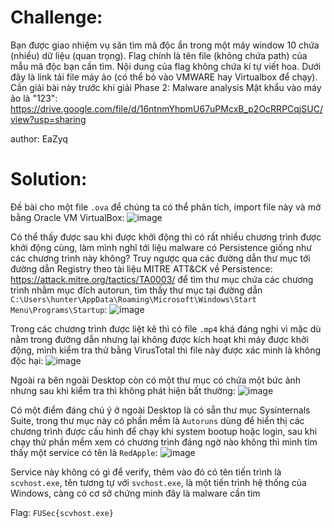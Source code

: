 # Challenge:
Bạn được giao nhiệm vụ săn tìm mã độc ẩn trong một máy window 10 chứa (nhiều) dữ liệu (quan trọng). Flag chính là tên file (không chứa path) của mẫu mã độc bạn cần tìm. Nội dung của flag không chứa kí tự viết hoa. Dưới đây là link tải file máy ảo (có thể bỏ vào VMWARE hay Virtualbox để chạy). Cần giải bài này trước khi giải Phase 2: Malware analysis 
Mật khẩu vào máy ảo là "123": https://drive.google.com/file/d/16ntnmYhpmU67uPMcxB_p2OcRRPCqjSUC/view?usp=sharing

author: EaZyq

# Solution:
Đề bài cho một file `.ova` để chúng ta có thể phân tích, import file này và mở bằng Oracle VM VirtualBox:
![image](https://github.com/Katsumi1012/CTF/assets/108376735/58c2a5ce-45a3-491b-8dcc-cc293a27a8be)

Có thể thấy được sau khi được khởi động thì có rất nhiều chương trình được khởi động cùng, làm mình nghĩ tới liệu malware có Persistence giống như các chương trình này không?
Truy ngược qua các đường dẫn thư mục tới đường dẫn Registry theo tài liệu MITRE ATT&CK về Persistence: https://attack.mitre.org/tactics/TA0003/ để tìm thư mục chứa các chương trình nhằm mục đích autorun, tìm thấy thư mục tại đường dẫn `C:\Users\hunter\AppData\Roaming\Microsoft\Windows\Start Menu\Programs\Startup`:
![image](https://github.com/Katsumi1012/CTF/assets/108376735/b0e7aa1a-8aec-4fe9-940f-1fb24de6edf7)

Trong các chương trình được liệt kê thì có file `.mp4` khá đáng nghi vì mặc dù nằm trong đường dẫn nhưng lại không được kích hoạt khi máy được khởi động, mình kiểm tra thử bằng VirusTotal thì file này được xác minh là không độc hại:
![image](https://github.com/Katsumi1012/CTF/assets/108376735/049ee4d9-4b8b-4d1f-955f-85d3e7b1ba0e)

Ngoài ra bên ngoài Desktop còn có một thư mục có chứa một bức ảnh nhưng sau khi kiểm tra thì không phát hiện bất thường:
![image](https://github.com/Katsumi1012/CTF/assets/108376735/16204bd5-c36b-4e15-b2fc-87b14fd49209)

Có một điểm đáng chú ý ở ngoài Desktop là có sẵn thư mục Sysinternals Suite, trong thư mục này có phần mềm là `Autoruns` dùng để hiển thị các chương trình được cấu hình để chạy khi system bootup hoặc login, sau khi chạy thử phần mềm xem có chương trình đáng ngờ nào không thì mình tìm thấy một service có tên là `RedApple`:
![image](https://github.com/Katsumi1012/CTF/assets/108376735/61a08809-bacd-49e4-827b-b8443d3e7134)

Service này không có gì để verify, thêm vào đó có tên tiến trình là `scvhost.exe`, tên tương tự với `svchost.exe`, là một tiến trình hệ thống của Windows, càng có cơ sở chứng minh đây là malware cần tìm

Flag: `FUSec{scvhost.exe}`
